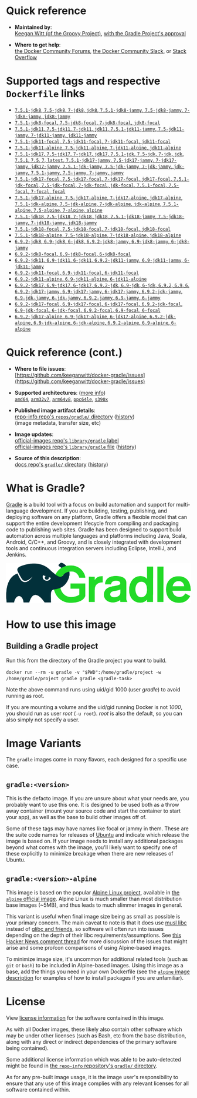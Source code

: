 <!--

********************************************************************************

WARNING:

    DO NOT EDIT "gradle/README.md"

    IT IS AUTO-GENERATED

    (from the other files in "gradle/" combined with a set of templates)

********************************************************************************

-->

# Quick reference

-	**Maintained by**:  
	[Keegan Witt (of the Groovy Project)](https://github.com/keeganwitt/docker-gradle), [with the Gradle Project's approval](https://discuss.gradle.org/t/official-docker-images/21159/8)

-	**Where to get help**:  
	[the Docker Community Forums](https://forums.docker.com/), [the Docker Community Slack](https://dockr.ly/slack), or [Stack Overflow](https://stackoverflow.com/search?tab=newest&q=docker)

# Supported tags and respective `Dockerfile` links

-	[`7.5.1-jdk8`, `7.5-jdk8`, `7-jdk8`, `jdk8`, `7.5.1-jdk8-jammy`, `7.5-jdk8-jammy`, `7-jdk8-jammy`, `jdk8-jammy`](https://github.com/keeganwitt/docker-gradle/blob/147f2cc0dc21b87f0845a2e95993f30aa5f32224/jdk8/Dockerfile)
-	[`7.5.1-jdk8-focal`, `7.5-jdk8-focal`, `7-jdk8-focal`, `jdk8-focal`](https://github.com/keeganwitt/docker-gradle/blob/147f2cc0dc21b87f0845a2e95993f30aa5f32224/jdk8-focal/Dockerfile)
-	[`7.5.1-jdk11`, `7.5-jdk11`, `7-jdk11`, `jdk11`, `7.5.1-jdk11-jammy`, `7.5-jdk11-jammy`, `7-jdk11-jammy`, `jdk11-jammy`](https://github.com/keeganwitt/docker-gradle/blob/147f2cc0dc21b87f0845a2e95993f30aa5f32224/jdk11/Dockerfile)
-	[`7.5.1-jdk11-focal`, `7.5-jdk11-focal`, `7-jdk11-focal`, `jdk11-focal`](https://github.com/keeganwitt/docker-gradle/blob/147f2cc0dc21b87f0845a2e95993f30aa5f32224/jdk11-focal/Dockerfile)
-	[`7.5.1-jdk11-alpine`, `7.5-jdk11-alpine`, `7-jdk11-alpine`, `jdk11-alpine`](https://github.com/keeganwitt/docker-gradle/blob/147f2cc0dc21b87f0845a2e95993f30aa5f32224/jdk11-alpine/Dockerfile)
-	[`7.5.1-jdk17`, `7.5-jdk17`, `7-jdk17`, `jdk17`, `7.5.1-jdk`, `7.5-jdk`, `7-jdk`, `jdk`, `7.5.1`, `7.5`, `7`, `latest`, `7.5.1-jdk17-jammy`, `7.5-jdk17-jammy`, `7-jdk17-jammy`, `jdk17-jammy`, `7.5.1-jdk-jammy`, `7.5-jdk-jammy`, `7-jdk-jammy`, `jdk-jammy`, `7.5.1-jammy`, `7.5-jammy`, `7-jammy`, `jammy`](https://github.com/keeganwitt/docker-gradle/blob/147f2cc0dc21b87f0845a2e95993f30aa5f32224/jdk17/Dockerfile)
-	[`7.5.1-jdk17-focal`, `7.5-jdk17-focal`, `7-jdk17-focal`, `jdk17-focal`, `7.5.1-jdk-focal`, `7.5-jdk-focal`, `7-jdk-focal`, `jdk-focal`, `7.5.1-focal`, `7.5-focal`, `7-focal`, `focal`](https://github.com/keeganwitt/docker-gradle/blob/147f2cc0dc21b87f0845a2e95993f30aa5f32224/jdk17-focal/Dockerfile)
-	[`7.5.1-jdk17-alpine`, `7.5-jdk17-alpine`, `7-jdk17-alpine`, `jdk17-alpine`, `7.5.1-jdk-alpine`, `7.5-jdk-alpine`, `7-jdk-alpine`, `jdk-alpine`, `7.5.1-alpine`, `7.5-alpine`, `7-alpine`, `alpine`](https://github.com/keeganwitt/docker-gradle/blob/147f2cc0dc21b87f0845a2e95993f30aa5f32224/jdk17-alpine/Dockerfile)
-	[`7.5.1-jdk18`, `7.5-jdk18`, `7-jdk18`, `jdk18`, `7.5.1-jdk18-jammy`, `7.5-jdk18-jammy`, `7-jdk18-jammy`, `jdk18-jammy`](https://github.com/keeganwitt/docker-gradle/blob/147f2cc0dc21b87f0845a2e95993f30aa5f32224/jdk18/Dockerfile)
-	[`7.5.1-jdk18-focal`, `7.5-jdk18-focal`, `7-jdk18-focal`, `jdk18-focal`](https://github.com/keeganwitt/docker-gradle/blob/147f2cc0dc21b87f0845a2e95993f30aa5f32224/jdk18-focal/Dockerfile)
-	[`7.5.1-jdk18-alpine`, `7.5-jdk18-alpine`, `7-jdk18-alpine`, `jdk18-alpine`](https://github.com/keeganwitt/docker-gradle/blob/147f2cc0dc21b87f0845a2e95993f30aa5f32224/jdk18-alpine/Dockerfile)
-	[`6.9.2-jdk8`, `6.9-jdk8`, `6-jdk8`, `6.9.2-jdk8-jammy`, `6.9-jdk8-jammy`, `6-jdk8-jammy`](https://github.com/keeganwitt/docker-gradle/blob/61f288b37cad7c239861c2183bbd8c16301467a8/jdk8/Dockerfile)
-	[`6.9.2-jdk8-focal`, `6.9-jdk8-focal`, `6-jdk8-focal`](https://github.com/keeganwitt/docker-gradle/blob/61f288b37cad7c239861c2183bbd8c16301467a8/jdk8-focal/Dockerfile)
-	[`6.9.2-jdk11`, `6.9-jdk11`, `6-jdk11`, `6.9.2-jdk11-jammy`, `6.9-jdk11-jammy`, `6-jdk11-jammy`](https://github.com/keeganwitt/docker-gradle/blob/61f288b37cad7c239861c2183bbd8c16301467a8/jdk11/Dockerfile)
-	[`6.9.2-jdk11-focal`, `6.9-jdk11-focal`, `6-jdk11-focal`](https://github.com/keeganwitt/docker-gradle/blob/61f288b37cad7c239861c2183bbd8c16301467a8/jdk11-focal/Dockerfile)
-	[`6.9.2-jdk11-alpine`, `6.9-jdk11-alpine`, `6-jdk11-alpine`](https://github.com/keeganwitt/docker-gradle/blob/61f288b37cad7c239861c2183bbd8c16301467a8/jdk11-alpine/Dockerfile)
-	[`6.9.2-jdk17`, `6.9-jdk17`, `6-jdk17`, `6.9.2-jdk`, `6.9-jdk`, `6-jdk`, `6.9.2`, `6.9`, `6`, `6.9.2-jdk17-jammy`, `6.9-jdk17-jammy`, `6-jdk17-jammy`, `6.9.2-jdk-jammy`, `6.9-jdk-jammy`, `6-jdk-jammy`, `6.9.2-jammy`, `6.9-jammy`, `6-jammy`](https://github.com/keeganwitt/docker-gradle/blob/61f288b37cad7c239861c2183bbd8c16301467a8/jdk17/Dockerfile)
-	[`6.9.2-jdk17-focal`, `6.9-jdk17-focal`, `6-jdk17-focal`, `6.9.2-jdk-focal`, `6.9-jdk-focal`, `6-jdk-focal`, `6.9.2-focal`, `6.9-focal`, `6-focal`](https://github.com/keeganwitt/docker-gradle/blob/61f288b37cad7c239861c2183bbd8c16301467a8/jdk17-focal/Dockerfile)
-	[`6.9.2-jdk17-alpine`, `6.9-jdk17-alpine`, `6-jdk17-alpine`, `6.9.2-jdk-alpine`, `6.9-jdk-alpine`, `6-jdk-alpine`, `6.9.2-alpine`, `6.9-alpine`, `6-alpine`](https://github.com/keeganwitt/docker-gradle/blob/61f288b37cad7c239861c2183bbd8c16301467a8/jdk17-alpine/Dockerfile)

# Quick reference (cont.)

-	**Where to file issues**:  
	[https://github.com/keeganwitt/docker-gradle/issues](https://github.com/keeganwitt/docker-gradle/issues)

-	**Supported architectures**: ([more info](https://github.com/docker-library/official-images#architectures-other-than-amd64))  
	[`amd64`](https://hub.docker.com/r/amd64/gradle/), [`arm32v7`](https://hub.docker.com/r/arm32v7/gradle/), [`arm64v8`](https://hub.docker.com/r/arm64v8/gradle/), [`ppc64le`](https://hub.docker.com/r/ppc64le/gradle/), [`s390x`](https://hub.docker.com/r/s390x/gradle/)

-	**Published image artifact details**:  
	[repo-info repo's `repos/gradle/` directory](https://github.com/docker-library/repo-info/blob/master/repos/gradle) ([history](https://github.com/docker-library/repo-info/commits/master/repos/gradle))  
	(image metadata, transfer size, etc)

-	**Image updates**:  
	[official-images repo's `library/gradle` label](https://github.com/docker-library/official-images/issues?q=label%3Alibrary%2Fgradle)  
	[official-images repo's `library/gradle` file](https://github.com/docker-library/official-images/blob/master/library/gradle) ([history](https://github.com/docker-library/official-images/commits/master/library/gradle))

-	**Source of this description**:  
	[docs repo's `gradle/` directory](https://github.com/docker-library/docs/tree/master/gradle) ([history](https://github.com/docker-library/docs/commits/master/gradle))

# What is Gradle?

[Gradle](https://gradle.org/) is a build tool with a focus on build automation and support for multi-language development. If you are building, testing, publishing, and deploying software on any platform, Gradle offers a flexible model that can support the entire development lifecycle from compiling and packaging code to publishing web sites. Gradle has been designed to support build automation across multiple languages and platforms including Java, Scala, Android, C/C++, and Groovy, and is closely integrated with development tools and continuous integration servers including Eclipse, IntelliJ, and Jenkins.

![logo](https://raw.githubusercontent.com/docker-library/docs/c3d3ca6beed000f9ba6eabc98f3399158f520256/gradle/logo.png)

# How to use this image

## Building a Gradle project

Run this from the directory of the Gradle project you want to build.

`docker run --rm -u gradle -v "$PWD":/home/gradle/project -w /home/gradle/project gradle gradle <gradle-task>`

Note the above command runs using uid/gid 1000 (user *gradle*) to avoid running as root.

If you are mounting a volume and the uid/gid running Docker is not *1000*, you should run as user *root* (`-u root`). *root* is also the default, so you can also simply not specify a user.

# Image Variants

The `gradle` images come in many flavors, each designed for a specific use case.

## `gradle:<version>`

This is the defacto image. If you are unsure about what your needs are, you probably want to use this one. It is designed to be used both as a throw away container (mount your source code and start the container to start your app), as well as the base to build other images off of.

Some of these tags may have names like focal or jammy in them. These are the suite code names for releases of [Ubuntu](https://wiki.ubuntu.com/Releases) and indicate which release the image is based on. If your image needs to install any additional packages beyond what comes with the image, you'll likely want to specify one of these explicitly to minimize breakage when there are new releases of Ubuntu.

## `gradle:<version>-alpine`

This image is based on the popular [Alpine Linux project](https://alpinelinux.org), available in [the `alpine` official image](https://hub.docker.com/_/alpine). Alpine Linux is much smaller than most distribution base images (~5MB), and thus leads to much slimmer images in general.

This variant is useful when final image size being as small as possible is your primary concern. The main caveat to note is that it does use [musl libc](https://musl.libc.org) instead of [glibc and friends](https://www.etalabs.net/compare_libcs.html), so software will often run into issues depending on the depth of their libc requirements/assumptions. See [this Hacker News comment thread](https://news.ycombinator.com/item?id=10782897) for more discussion of the issues that might arise and some pro/con comparisons of using Alpine-based images.

To minimize image size, it's uncommon for additional related tools (such as `git` or `bash`) to be included in Alpine-based images. Using this image as a base, add the things you need in your own Dockerfile (see the [`alpine` image description](https://hub.docker.com/_/alpine/) for examples of how to install packages if you are unfamiliar).

# License

View [license information](https://gradle.org/license/) for the software contained in this image.

As with all Docker images, these likely also contain other software which may be under other licenses (such as Bash, etc from the base distribution, along with any direct or indirect dependencies of the primary software being contained).

Some additional license information which was able to be auto-detected might be found in [the `repo-info` repository's `gradle/` directory](https://github.com/docker-library/repo-info/tree/master/repos/gradle).

As for any pre-built image usage, it is the image user's responsibility to ensure that any use of this image complies with any relevant licenses for all software contained within.
